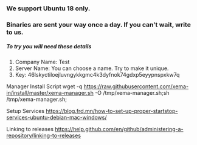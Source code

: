 

### We support Ubuntu 18 only.
### Binaries are sent your way once a day. If you can't wait, write to us.

##### To try you will need these details

1. Company Name: Test
2. Server Name: You can choose a name. Try to make it unique.
3. Key: 46lskyctiloejluvngykkgmc4k3dyfnok74gdxp5eyypnspxkw7q
  
Manager Install Script
wget -q https://raw.githubusercontent.com/xema-in/install/master/xema-manager.sh -O /tmp/xema-manager.sh;sh /tmp/xema-manager.sh;

Setup Services
https://blog.frd.mn/how-to-set-up-proper-startstop-services-ubuntu-debian-mac-windows/

Linking to releases
https://help.github.com/en/github/administering-a-repository/linking-to-releases
